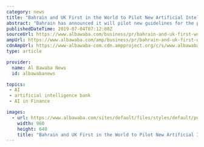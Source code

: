 ```yaml
---
category: news
title: "Bahrain and UK First in the World to Pilot New Artificial Intelligence Procurement Guidelines Across Government"
abstract: "Bahrain has announced it will pilot new guidelines for the procurement of Artificial Intelligence in the public sector ... regulation of cryptocurrencies - in February 2019 the Central Bank of Bahrain introduced ground-breaking new rules on Crypto-asset ..."
publishedDateTime: 2019-07-04T07:12:00Z
sourceUrl: https://www.albawaba.com/business/pr/bahrain-and-uk-first-world-pilot-new-artificial-intelligence-procurement-guidelines
ampUrl: https://www.albawaba.com/amp/business/pr/bahrain-and-uk-first-world-pilot-new-artificial-intelligence-procurement-guidelines
cdnAmpUrl: https://www-albawaba-com.cdn.ampproject.org/c/s/www.albawaba.com/amp/business/pr/bahrain-and-uk-first-world-pilot-new-artificial-intelligence-procurement-guidelines
type: article

provider:
  name: Al Bawaba News
  id: albawabanews

topics:
 - AI
 - artificial intelligence bank
 - AI in Finance

images:
  - url: https://www.albawaba.com/sites/default/files/styles/default/public/2019-07/Khalid%20Rumaihi.jpg?itok=Xs18BYD4
    width: 960
    height: 640
    title: "Bahrain and UK First in the World to Pilot New Artificial Intelligence Procurement Guidelines Across Government"
---
```

